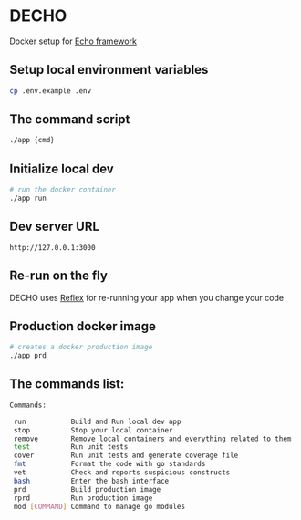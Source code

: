# DECHO
Docker setup for [Echo framework](https://github.com/labstack/echo)

## Setup local environment variables
```bash
cp .env.example .env
```

## The command script
```bash
./app {cmd}
```

## Initialize local dev
```bash
# run the docker container
./app run
```

## Dev server URL
`http://127.0.0.1:3000`

## Re-run on the fly
DECHO uses [Reflex](https://github.com/cespare/reflex) for re-running your app when you change your code

## Production docker image
```bash
# creates a docker production image
./app prd
```

## The commands list:
```bash
Commands:

 run           Build and Run local dev app
 stop          Stop your local container
 remove        Remove local containers and everything related to them
 test          Run unit tests
 cover         Run unit tests and generate coverage file
 fmt           Format the code with go standards
 vet           Check and reports suspicious constructs
 bash          Enter the bash interface
 prd           Build production image
 rprd          Run production image
 mod [COMMAND] Command to manage go modules
```